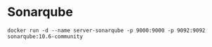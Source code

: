 # Sonarqube

```
docker run -d --name server-sonarqube -p 9000:9000 -p 9092:9092 sonarqube:10.6-community
```
